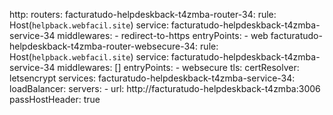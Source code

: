 http:
  routers:
    facturatudo-helpdeskback-t4zmba-router-34:
      rule: Host(`helpback.webfacil.site`)
      service: facturatudo-helpdeskback-t4zmba-service-34
      middlewares:
        - redirect-to-https
      entryPoints:
        - web
    facturatudo-helpdeskback-t4zmba-router-websecure-34:
      rule: Host(`helpback.webfacil.site`)
      service: facturatudo-helpdeskback-t4zmba-service-34
      middlewares: []
      entryPoints:
        - websecure
      tls:
        certResolver: letsencrypt
  services:
    facturatudo-helpdeskback-t4zmba-service-34:
      loadBalancer:
        servers:
          - url: http://facturatudo-helpdeskback-t4zmba:3006
        passHostHeader: true
